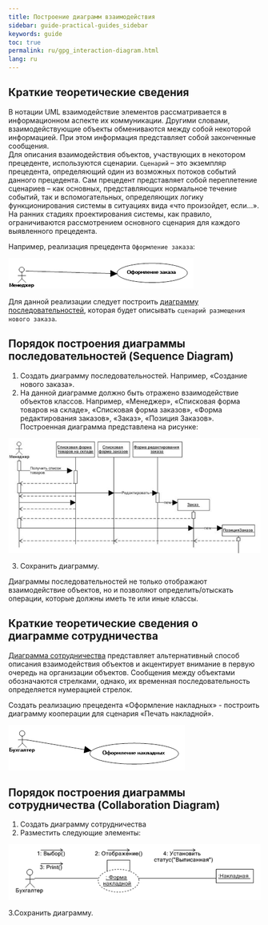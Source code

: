 ```yaml
---
title: Построение диаграмм взаимодействия
sidebar: guide-practical-guides_sidebar
keywords: guide
toc: true
permalink: ru/gpg_interaction-diagram.html
lang: ru
---
```


## Краткие теоретические сведения

В нотации UML взаимодействие элементов рассматривается в информационном аспекте их коммуникации. Другими словами, взаимодействующие объекты обмениваются между собой некоторой информацией. При этом информация представляет собой законченные сообщения.  
Для описания взаимодействия объектов, участвующих в некотором прецеденте, используются сценарии. `Сценарий` – это экземпляр прецедента, определяющий один из возможных потоков событий данного прецедента. Сам прецедент представляет собой переплетение сценариев – как основных, представляющих нормальное течение событий, так и вспомогательных, определяющих логику функционирования системы в ситуациях вида «что произойдет, если…». На ранних стадиях проектирования системы, как правило, ограничиваются рассмотрением основного сценария для каждого выявленного прецедента.

Например, реализация прецедента `Оформление заказа`:

![](/images/pages/guides/flexberry-designer/precedent.png)
 
Для данной реализации следует построить [диаграмму последовательностей](fd_sequence-diagram.html), которая будет описывать `сценарий размещения нового заказа`.

## Порядок построения диаграммы последовательностей (Sequence Diagram)

1.	Создать диаграмму последовательностей. Например, «Создание нового заказа».
2.	На данной диаграмме должно быть отражено взаимодействие объектов классов. Например, «Менеджер», «Списковая форма товаров на складе», «Списковая форма заказов», «Форма редактирования заказов», «Заказ», «Позиция Заказов». Построенная диаграмма представлена на рисунке:

![](/images/pages/guides/flexberry-designer/sequence-diagram.jpg)
 
3.	Сохранить диаграмму.

Диаграммы последовательностей не только отображают взаимодействие объектов, но и позволяют определить/отыскать операции, которые должны иметь те или иные классы.

## Краткие теоретические сведения о диаграмме сотрудничества

[Диаграмма сотрудничества](fd_collaboration-diagram.html) представляет альтернативный способ описания взаимодействия объектов и акцентирует внимание в первую очередь на организации объектов. Сообщения между объектами обозначаются стрелками, однако, их временная последовательность определяется нумерацией стрелок.

Создать реализацию прецедента «Оформление накладных» - построить диаграмму кооперации для сценария «Печать накладной».

![](/images/pages/guides/flexberry-designer/precedent1.png)
 
## Порядок построения диаграммы сотрудничества (Collaboration Diagram)

1.	Создать диаграмму сотрудничества
2.	Разместить следующие элементы:

![](/images/pages/guides/flexberry-designer/collaboration-diagram.png)
 
3.Сохранить диаграмму.
